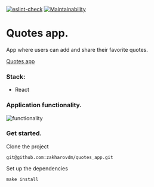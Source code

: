 [![eslint-check](https://github.com/zakharovdm/quotes_app/actions/workflows/eslint.yml/badge.svg)](https://github.com/zakharovdm/quotes_app/actions/workflows/eslint.yml)
[![Maintainability](https://api.codeclimate.com/v1/badges/8e0d86b9332c02f90521/maintainability)](https://codeclimate.com/github/zakharovdm/quotes_app/maintainability)

# Quotes app.

App where users can add and share their favorite quotes.

[Quotes app](https://quotes-app-sooty.vercel.app/)

### Stack:

- React

### Application functionality.

![functionality](./public/quotes.gif)

### Get started.

Clone the project

`git@github.com:zakharovdm/quotes_app.git`

Set up the dependencies

`make install`

